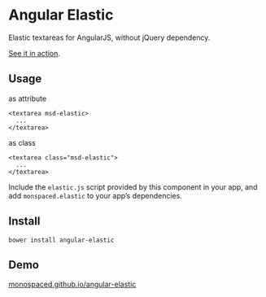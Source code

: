 Angular Elastic
===============

Elastic textareas for AngularJS, without jQuery dependency.

[See it in action](http://monospaced.github.io/angular-elastic).

Usage
-----

as attribute

    <textarea msd-elastic>
      ...
    </textarea>

as class

    <textarea class="msd-elastic">
      ...
    </textarea>

Include the `elastic.js` script provided by this component in your app, and add `monspaced.elastic` to your app’s dependencies.

Install
-------

    bower install angular-elastic

Demo
----------------

[monospaced.github.io/angular-elastic](http://monospaced.github.io/angular-elastic)